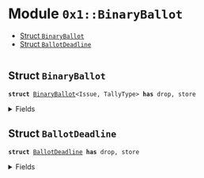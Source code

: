
<a name="0x1_BinaryBallot"></a>

# Module `0x1::BinaryBallot`



-  [Struct `BinaryBallot`](#0x1_BinaryBallot_BinaryBallot)
-  [Struct `BallotDeadline`](#0x1_BinaryBallot_BallotDeadline)


<pre><code></code></pre>



<a name="0x1_BinaryBallot_BinaryBallot"></a>

## Struct `BinaryBallot`



<pre><code><b>struct</b> <a href="BinaryBallot.md#0x1_BinaryBallot">BinaryBallot</a>&lt;Issue, TallyType&gt; <b>has</b> drop, store
</code></pre>



<details>
<summary>Fields</summary>


<dl>
<dt>
<code>cfg_deadline: <a href="BinaryBallot.md#0x1_BinaryBallot_BallotDeadline">BinaryBallot::BallotDeadline</a></code>
</dt>
<dd>

</dd>
<dt>
<code>cfg_enrollment_votes: u64</code>
</dt>
<dd>

</dd>
<dt>
<code>issue: Issue</code>
</dt>
<dd>

</dd>
<dt>
<code>tally: TallyType</code>
</dt>
<dd>

</dd>
<dt>
<code>votes_approve: u64</code>
</dt>
<dd>

</dd>
<dt>
<code>votes_reject: u64</code>
</dt>
<dd>

</dd>
<dt>
<code>passed: u64</code>
</dt>
<dd>

</dd>
</dl>


</details>

<a name="0x1_BinaryBallot_BallotDeadline"></a>

## Struct `BallotDeadline`



<pre><code><b>struct</b> <a href="BinaryBallot.md#0x1_BinaryBallot_BallotDeadline">BallotDeadline</a> <b>has</b> drop, store
</code></pre>



<details>
<summary>Fields</summary>


<dl>
<dt>
<code>cfg_deadline_epoch: u64</code>
</dt>
<dd>

</dd>
<dt>
<code>cfg_can_extend: bool</code>
</dt>
<dd>

</dd>
<dt>
<code>cfg_max_number_extensions: u64</code>
</dt>
<dd>

</dd>
<dt>
<code>extended_deadline: u64</code>
</dt>
<dd>

</dd>
</dl>


</details>
